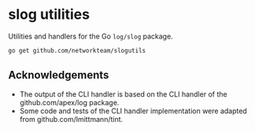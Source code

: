 # slog utilities

Utilities and handlers for the Go `log/slog` package. 

```sh
go get github.com/networkteam/slogutils
```

## Acknowledgements

* The output of the CLI handler is based on the CLI handler of the github.com/apex/log package.
* Some code and tests of the CLI handler implementation were adapted from github.com/lmittmann/tint.
